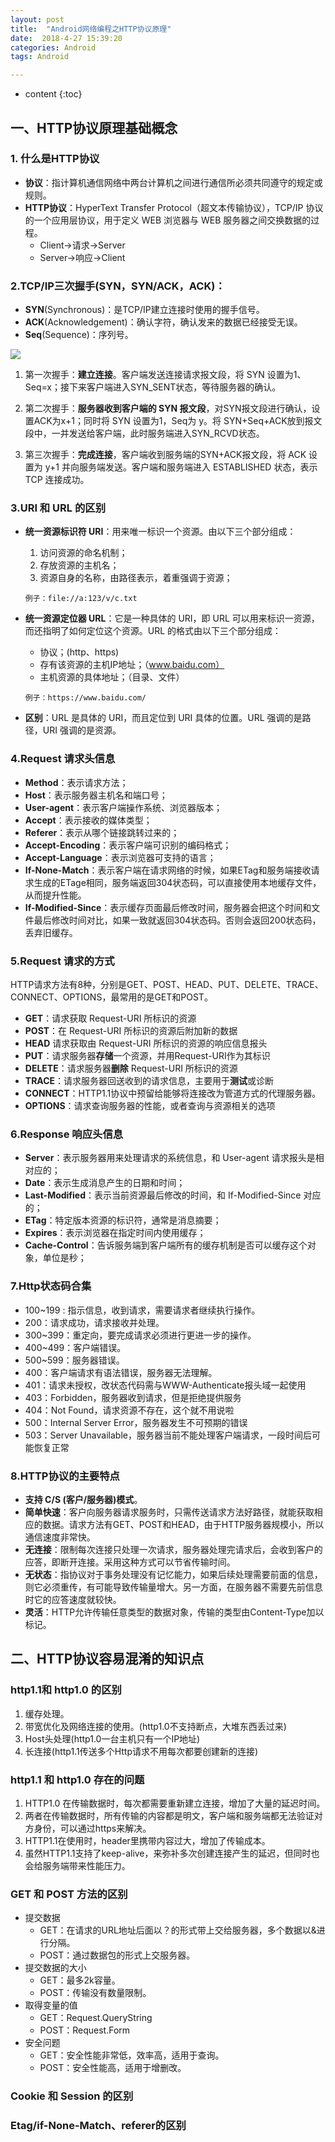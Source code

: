 ```yaml
---
layout: post
title:  "Android网络编程之HTTP协议原理"
date:  2018-4-27 15:39:20
categories: Android
tags: Android

---
```

* content
{:toc}





## 一、HTTP协议原理基础概念

### 1. 什么是HTTP协议

- **协议**：指计算机通信网络中两台计算机之间进行通信所必须共同遵守的规定或规则。
- **HTTP协议**：HyperText Transfer Protocol（超文本传输协议），TCP/IP 协议的一个应用层协议，用于定义 WEB 浏览器与 WEB 服务器之间交换数据的过程。
	- Client->请求->Server
	- Server->响应->Client

### 2.TCP/IP三次握手(SYN，SYN/ACK，ACK)：

- **SYN**(Synchronous)：是TCP/IP建立连接时使用的握手信号。
- **ACK**(Acknowledgement)：确认字符，确认发来的数据已经接受无误。
- **Seq**(Sequence)：序列号。

![](https://i.imgur.com/KUTHpix.jpg)

1. 第一次握手：**建立连接**。客户端发送连接请求报文段，将 SYN 设置为1、Seq=x；接下来客户端进入SYN_SENT状态，等待服务器的确认。

2. 第二次握手：**服务器收到客户端的 SYN 报文段**，对SYN报文段进行确认，设置ACK为x+1；同时将 SYN 设置为1，Seq为 y。将 SYN+Seq+ACK放到报文段中，一并发送给客户端，此时服务端进入SYN_RCVD状态。

3. 第三次握手：**完成连接**，客户端收到服务端的SYN+ACK报文段，将 ACK 设置为 y+1 并向服务端发送。客户端和服务端进入 ESTABLISHED 状态，表示 TCP 连接成功。

### 3.URI 和 URL 的区别

- **统一资源标识符 URI**：用来唯一标识一个资源。由以下三个部分组成：
	1. 访问资源的命名机制；
	2. 存放资源的主机名；
	3. 资源自身的名称，由路径表示，着重强调于资源；

	```
	例子：file://a:123/v/c.txt
	```

- **统一资源定位器 URL**：它是一种具体的 URI，即 URL 可以用来标识一资源，而还指明了如何定位这个资源。URL 的格式由以下三个部分组成：
	- 协议；(http、https)
	- 存有该资源的主机IP地址；（www.baidu.com）
	- 主机资源的具体地址；（目录、文件）

	```
	例子：https://www.baidu.com/
	```

- **区别**：URL 是具体的 URI，而且定位到 URI 具体的位置。URL 强调的是路径，URI 强调的是资源。

### 4.Request 请求头信息

- **Method**：表示请求方法；
- **Host**：表示服务器主机名和端口号；
- **User-agent**：表示客户端操作系统、浏览器版本；
- **Accept**：表示接收的媒体类型；
- **Referer**：表示从哪个链接跳转过来的；
- **Accept-Encoding**：表示客户端可识别的编码格式；
- **Accept-Language**：表示浏览器可支持的语言；
- **If-None-Match**：表示客户端在请求网络的时候，如果ETag和服务端接收请求生成的ETage相同，服务端返回304状态码，可以直接使用本地缓存文件，从而提升性能。
- **If-Modified-Since**：表示缓存页面最后修改时间，服务器会把这个时间和文件最后修改时间对比，如果一致就返回304状态码。否则会返回200状态码，丢弃旧缓存。


### 5.Request 请求的方式

HTTP请求方法有8种，分别是GET、POST、HEAD、PUT、DELETE、TRACE、CONNECT、OPTIONS，最常用的是GET和POST。

- **GET**：请求获取 Request-URI 所标识的资源
- **POST**：在 Request-URI 所标识的资源后附加新的数据
- **HEAD** 请求获取由 Request-URI 所标识的资源的响应信息报头
- **PUT**：请求服务器**存储**一个资源，并用Request-URI作为其标识
- **DELETE**：请求服务器**删除** Request-URI 所标识的资源
- **TRACE**：请求服务器回送收到的请求信息，主要用于**测试**或诊断
- **CONNECT**：HTTP1.1协议中预留给能够将连接改为管道方式的代理服务器。
- **OPTIONS**：请求查询服务器的性能，或者查询与资源相关的选项


### 6.Response 响应头信息

- **Server**：表示服务器用来处理请求的系统信息，和 User-agent 请求报头是相对应的；
- **Date**：表示生成消息产生的日期和时间；
- **Last-Modified**：表示当前资源最后修改的时间，和 If-Modified-Since 对应的；
- **ETag**：特定版本资源的标识符，通常是消息摘要；
- **Expires**：表示浏览器在指定时间内使用缓存；
- **Cache-Control**：告诉服务端到客户端所有的缓存机制是否可以缓存这个对象，单位是秒；

### 7.Http状态码合集

- 100~199 : 指示信息，收到请求，需要请求者继续执行操作。
- 200：请求成功，请求接收并处理。
- 300~399：重定向，要完成请求必须进行更进一步的操作。
- 400~499：客户端错误。
- 500~599：服务器错误。
- 400：客户端请求有语法错误，服务器无法理解。
- 401：请求未授权，改状态代码需与WWW-Authenticate报头域一起使用
- 403：Forbidden，服务器收到请求，但是拒绝提供服务
- 404：Not Found，请求资源不存在，这个就不用说啦
- 500：Internal Server Error，服务器发生不可预期的错误
- 503：Server Unavailable，服务器当前不能处理客户端请求，一段时间后可能恢复正常

### 8.HTTP协议的主要特点

- **支持 C/S (客户/服务器)模式**。
- **简单快速**：客户向服务器请求服务时，只需传送请求方法好路径，就能获取相应的数据。请求方法有GET、POST和HEAD，由于HTTP服务器规模小，所以通信速度非常快。
- **无连接**：限制每次连接只处理一次请求，服务器处理完请求后，会收到客户的应答，即断开连接。采用这种方式可以节省传输时间。
- **无状态**：指协议对于事务处理没有记忆能力，如果后续处理需要前面的信息，则它必须重传，有可能导致传输量增大。另一方面，在服务器不需要先前信息时它的应答速度就较快。
- **灵活**：HTTP允许传输任意类型的数据对象，传输的类型由Content-Type加以标记。





## 二、HTTP协议容易混淆的知识点

### http1.1和 http1.0 的区别

1. 缓存处理。
1. 带宽优化及网络连接的使用。(http1.0不支持断点，大堆东西丢过来)
1. Host头处理(http1.0一台主机只有一个IP地址)
1. 长连接(http1.1传送多个Http请求不用每次都要创建新的连接)


### http1.1 和 http1.0 存在的问题

1. HTTP1.0 在传输数据时，每次都需要重新建立连接，增加了大量的延迟时间。
1. 两者在传输数据时，所有传输的内容都是明文，客户端和服务端都无法验证对方身份，可以通过https来解决。
1. HTTP1.1在使用时，header里携带内容过大，增加了传输成本。
1. 虽然HTTP1.1支持了keep-alive，来弥补多次创建连接产生的延迟，但同时也会给服务端带来性能压力。

### GET 和 POST 方法的区别

- 提交数据
	- GET：在请求的URL地址后面以？的形式带上交给服务器，多个数据以&进行分隔。
	- POST：通过数据包的形式上交服务器。
- 提交数据的大小
	- GET：最多2k容量。
	- POST：传输没有数量限制。
- 取得变量的值
	- GET：Request.QueryString
	- POST：Request.Form 
- 安全问题
	- GET：安全性能非常低，效率高，适用于查询。
	- POST：安全性能高，适用于增删改。

### Cookie 和 Session 的区别

### Etag/if-None-Match、referer的区别

